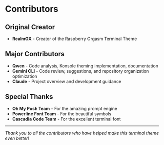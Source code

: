 # Contributors

## Original Creator
- **RealmGX** - Creator of the Raspberry Orgasm Terminal Theme

## Major Contributors
- **Qwen** - Code analysis, Konsole theming implementation, documentation
- **Gemini CLI** - Code review, suggestions, and repository organization optimization
- **Claude** - Project overview and development guidance

## Special Thanks
- **Oh My Posh Team** - For the amazing prompt engine
- **Powerline Font Team** - For the beautiful symbols
- **Cascadia Code Team** - For the excellent terminal font

---

*Thank you to all the contributors who have helped make this terminal theme even better!*